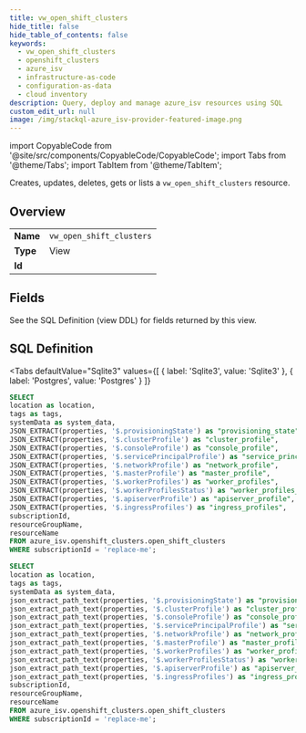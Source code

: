 ```yaml
--- 
title: vw_open_shift_clusters
hide_title: false
hide_table_of_contents: false
keywords:
  - vw_open_shift_clusters
  - openshift_clusters
  - azure_isv
  - infrastructure-as-code
  - configuration-as-data
  - cloud inventory
description: Query, deploy and manage azure_isv resources using SQL
custom_edit_url: null
image: /img/stackql-azure_isv-provider-featured-image.png
---
```


import CopyableCode from '@site/src/components/CopyableCode/CopyableCode';
import Tabs from '@theme/Tabs';
import TabItem from '@theme/TabItem';

Creates, updates, deletes, gets or lists a <code>vw_open_shift_clusters</code> resource.

## Overview
<table><tbody>
<tr><td><b>Name</b></td><td><code>vw_open_shift_clusters</code></td></tr>
<tr><td><b>Type</b></td><td>View</td></tr>
<tr><td><b>Id</b></td><td><CopyableCode code="azure_isv.openshift_clusters.vw_open_shift_clusters" /></td></tr>
</tbody></table>

## Fields

See the SQL Definition (view DDL) for fields returned by this view.

## SQL Definition

<Tabs
defaultValue="Sqlite3"
values={[
{ label: 'Sqlite3', value: 'Sqlite3' },
{ label: 'Postgres', value: 'Postgres' }
]}
>
<TabItem value="Sqlite3">

```sql
SELECT
location as location,
tags as tags,
systemData as system_data,
JSON_EXTRACT(properties, '$.provisioningState') as "provisioning_state",
JSON_EXTRACT(properties, '$.clusterProfile') as "cluster_profile",
JSON_EXTRACT(properties, '$.consoleProfile') as "console_profile",
JSON_EXTRACT(properties, '$.servicePrincipalProfile') as "service_principal_profile",
JSON_EXTRACT(properties, '$.networkProfile') as "network_profile",
JSON_EXTRACT(properties, '$.masterProfile') as "master_profile",
JSON_EXTRACT(properties, '$.workerProfiles') as "worker_profiles",
JSON_EXTRACT(properties, '$.workerProfilesStatus') as "worker_profiles_status",
JSON_EXTRACT(properties, '$.apiserverProfile') as "apiserver_profile",
JSON_EXTRACT(properties, '$.ingressProfiles') as "ingress_profiles",
subscriptionId,
resourceGroupName,
resourceName
FROM azure_isv.openshift_clusters.open_shift_clusters
WHERE subscriptionId = 'replace-me';
```

</TabItem>
<TabItem value="Postgres">

```sql
SELECT
location as location,
tags as tags,
systemData as system_data,
json_extract_path_text(properties, '$.provisioningState') as "provisioning_state",
json_extract_path_text(properties, '$.clusterProfile') as "cluster_profile",
json_extract_path_text(properties, '$.consoleProfile') as "console_profile",
json_extract_path_text(properties, '$.servicePrincipalProfile') as "service_principal_profile",
json_extract_path_text(properties, '$.networkProfile') as "network_profile",
json_extract_path_text(properties, '$.masterProfile') as "master_profile",
json_extract_path_text(properties, '$.workerProfiles') as "worker_profiles",
json_extract_path_text(properties, '$.workerProfilesStatus') as "worker_profiles_status",
json_extract_path_text(properties, '$.apiserverProfile') as "apiserver_profile",
json_extract_path_text(properties, '$.ingressProfiles') as "ingress_profiles",
subscriptionId,
resourceGroupName,
resourceName
FROM azure_isv.openshift_clusters.open_shift_clusters
WHERE subscriptionId = 'replace-me';
```

</TabItem>
</Tabs>
